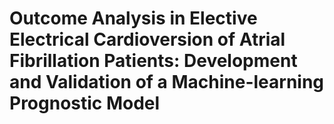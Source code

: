 # Outcome Analysis in Elective Electrical Cardioversion of Atrial Fibrillation Patients: Development and Validation of a Machine-learning Prognostic Model



